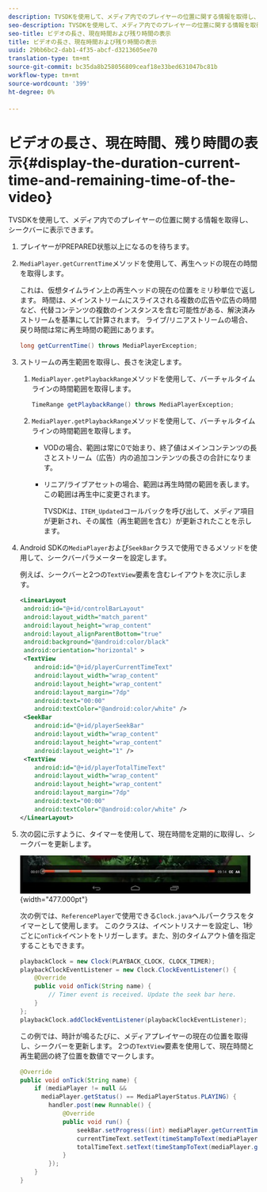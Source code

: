 ```yaml
---
description: TVSDKを使用して、メディア内でのプレイヤーの位置に関する情報を取得し、シークバーに表示できます。
seo-description: TVSDKを使用して、メディア内でのプレイヤーの位置に関する情報を取得し、シークバーに表示できます。
seo-title: ビデオの長さ、現在時間および残り時間の表示
title: ビデオの長さ、現在時間および残り時間の表示
uuid: 29bb6bc2-dab1-4f35-abcf-d3213605ee70
translation-type: tm+mt
source-git-commit: bc35da8b258056809ceaf18e33bed631047bc81b
workflow-type: tm+mt
source-wordcount: '399'
ht-degree: 0%

---
```



# ビデオの長さ、現在時間、残り時間の表示{#display-the-duration-current-time-and-remaining-time-of-the-video}

TVSDKを使用して、メディア内でのプレイヤーの位置に関する情報を取得し、シークバーに表示できます。

1. プレイヤーがPREPARED状態以上になるのを待ちます。
1. `MediaPlayer.getCurrentTime`メソッドを使用して、再生ヘッドの現在の時間を取得します。

   これは、仮想タイムライン上の再生ヘッドの現在の位置をミリ秒単位で返します。 時間は、メインストリームにスライスされる複数の広告や広告の時間など、代替コンテンツの複数のインスタンスを含む可能性がある、解決済みストリームを基準にして計算されます。 ライブ/リニアストリームの場合、戻り時間は常に再生時間の範囲にあります。

   ```java
   long getCurrentTime() throws MediaPlayerException;
   ```

1. ストリームの再生範囲を取得し、長さを決定します。
   1. `MediaPlayer.getPlaybackRange`メソッドを使用して、バーチャルタイムラインの時間範囲を取得します。

      ```java
      TimeRange getPlaybackRange() throws MediaPlayerException;
      ```

   1. `MediaPlayer.getPlaybackRange`メソッドを使用して、バーチャルタイムラインの時間範囲を取得します。

      * VODの場合、範囲は常に0で始まり、終了値はメインコンテンツの長さとストリーム（広告）内の追加コンテンツの長さの合計になります。
      * リニア/ライブアセットの場合、範囲は再生時間の範囲を表します。 この範囲は再生中に変更されます。

         TVSDKは、`ITEM_Updated`コールバックを呼び出して、メディア項目が更新され、その属性（再生範囲を含む）が更新されたことを示します。

1. Android SDKの`MediaPlayer`および`SeekBar`クラスで使用できるメソッドを使用して、シークバーパラメーターを設定します。

   例えば、シークバーと2つの`TextView`要素を含むレイアウトを次に示します。

   ```xml
   <LinearLayout 
    android:id="@+id/controlBarLayout" 
    android:layout_width="match_parent" 
    android:layout_height="wrap_content" 
    android:layout_alignParentBottom="true" 
    android:background="@android:color/black" 
    android:orientation="horizontal" > 
    <TextView 
       android:id="@+id/playerCurrentTimeText" 
       android:layout_width="wrap_content" 
       android:layout_height="wrap_content" 
       android:layout_margin="7dp" 
       android:text="00:00" 
       android:textColor="@android:color/white" /> 
    <SeekBar 
       android:id="@+id/playerSeekBar" 
       android:layout_width="wrap_content" 
       android:layout_height="wrap_content" 
       android:layout_weight="1" /> 
    <TextView 
       android:id="@+id/playerTotalTimeText" 
       android:layout_width="wrap_content" 
       android:layout_height="wrap_content" 
       android:layout_margin="7dp" 
       android:text="00:00" 
       android:textColor="@android:color/white" /> 
   </LinearLayout>
   ```

1. 次の図に示すように、タイマーを使用して、現在時間を定期的に取得し、シークバーを更新します。

   <!--<a id="fig_689CEDDD02094C0C8E91C5195F8EAD3F"></a>-->

   ![](assets/seek-bar.jpg){width=&quot;477.000pt&quot;}

   次の例では、`ReferencePlayer`で使用できる`Clock.java`ヘルパークラスをタイマーとして使用します。 このクラスは、イベントリスナーを設定し、1秒ごとに`onTick`イベントをトリガーします。また、別のタイムアウト値を指定することもできます。

   ```java
   playbackClock = new Clock(PLAYBACK_CLOCK, CLOCK_TIMER); 
   playbackClockEventListener = new Clock.ClockEventListener() { 
       @Override 
       public void onTick(String name) { 
           // Timer event is received. Update the seek bar here. 
       } 
   }; 
   playbackClock.addClockEventListener(playbackClockEventListener);
   ```

   この例では、時計が鳴るたびに、メディアプレイヤーの現在の位置を取得し、シークバーを更新します。 2つの`TextView`要素を使用して、現在時間と再生範囲の終了位置を数値でマークします。

   ```java
   @Override 
   public void onTick(String name) { 
       if (mediaPlayer != null &&  
         mediaPlayer.getStatus() == MediaPlayerStatus.PLAYING) { 
           handler.post(new Runnable() { 
               @Override 
               public void run() { 
                   seekBar.setProgress((int) mediaPlayer.getCurrentTime()); 
                   currentTimeText.setText(timeStampToText(mediaPlayer.getCurrentTime())); 
                   totalTimeText.setText(timeStampToText(mediaPlayer.getPlaybackRange().getEnd())); 
               } 
           }); 
       } 
   } 
   ```

